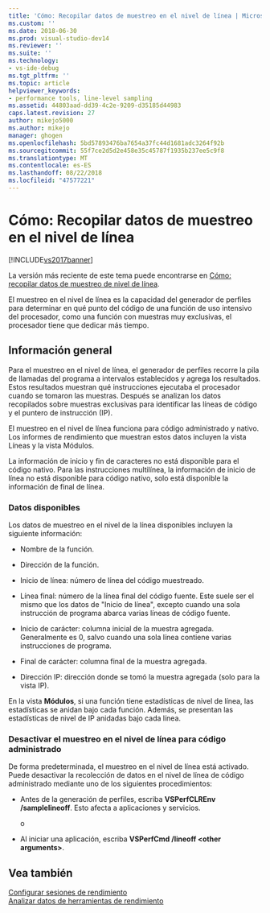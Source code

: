 ```yaml
---
title: 'Cómo: Recopilar datos de muestreo en el nivel de línea | Microsoft Docs'
ms.custom: ''
ms.date: 2018-06-30
ms.prod: visual-studio-dev14
ms.reviewer: ''
ms.suite: ''
ms.technology:
- vs-ide-debug
ms.tgt_pltfrm: ''
ms.topic: article
helpviewer_keywords:
- performance tools, line-level sampling
ms.assetid: 44803aad-dd39-4c2e-9209-d35185d44983
caps.latest.revision: 27
author: mikejo5000
ms.author: mikejo
manager: ghogen
ms.openlocfilehash: 5bd57893476ba7654a37fc44d1681adc3264f92b
ms.sourcegitcommit: 55f7ce2d5d2e458e35c45787f1935b237ee5c9f8
ms.translationtype: MT
ms.contentlocale: es-ES
ms.lasthandoff: 08/22/2018
ms.locfileid: "47577221"
---
```

# <a name="how-to-collect-line-level-sampling-data"></a>Cómo: Recopilar datos de muestreo en el nivel de línea
[!INCLUDE[vs2017banner](../includes/vs2017banner.md)]

La versión más reciente de este tema puede encontrarse en [Cómo: recopilar datos de muestreo de nivel de línea](https://docs.microsoft.com/visualstudio/profiling/how-to-collect-line-level-sampling-data).  
  
El muestreo en el nivel de línea es la capacidad del generador de perfiles para determinar en qué punto del código de una función de uso intensivo del procesador, como una función con muestras muy exclusivas, el procesador tiene que dedicar más tiempo.  
  
## <a name="overview"></a>Información general  
 Para el muestreo en el nivel de línea, el generador de perfiles recorre la pila de llamadas del programa a intervalos establecidos y agrega los resultados. Estos resultados muestran qué instrucciones ejecutaba el procesador cuando se tomaron las muestras. Después se analizan los datos recopilados sobre muestras exclusivas para identificar las líneas de código y el puntero de instrucción (IP).  
  
 El muestreo en el nivel de línea funciona para código administrado y nativo. Los informes de rendimiento que muestran estos datos incluyen la vista Líneas y la vista Módulos.  
  
 La información de inicio y fin de caracteres no está disponible para el código nativo. Para las instrucciones multilínea, la información de inicio de línea no está disponible para código nativo, solo está disponible la información de final de línea.  
  
### <a name="available-data"></a>Datos disponibles  
 Los datos de muestreo en el nivel de la línea disponibles incluyen la siguiente información:  
  
-   Nombre de la función.  
  
-   Dirección de la función.  
  
-   Inicio de línea: número de línea del código muestreado.  
  
-   Línea final: número de la línea final del código fuente. Este suele ser el mismo que los datos de "Inicio de línea", excepto cuando una sola instrucción de programa abarca varias líneas de código fuente.  
  
-   Inicio de carácter: columna inicial de la muestra agregada. Generalmente es 0, salvo cuando una sola línea contiene varias instrucciones de programa.  
  
-   Final de carácter: columna final de la muestra agregada.  
  
-   Dirección IP: dirección donde se tomó la muestra agregada (solo para la vista IP).  
  
 En la vista **Módulos**, si una función tiene estadísticas de nivel de línea, las estadísticas se anidan bajo cada función. Además, se presentan las estadísticas de nivel de IP anidadas bajo cada línea.  
  
### <a name="turn-off-line-level-sampling-for-managed-code"></a>Desactivar el muestreo en el nivel de línea para código administrado  
 De forma predeterminada, el muestreo en el nivel de línea está activado. Puede desactivar la recolección de datos en el nivel de línea de código administrado mediante uno de los siguientes procedimientos:  
  
-   Antes de la generación de perfiles, escriba **VSPerfCLREnv /samplelineoff**. Esto afecta a aplicaciones y servicios.  
  
     o  
  
-   Al iniciar una aplicación, escriba **VSPerfCmd /lineoff \<other arguments>**.  
  
## <a name="see-also"></a>Vea también  
 [Configurar sesiones de rendimiento](../profiling/configuring-performance-sessions.md)   
 [Analizar datos de herramientas de rendimiento](../profiling/analyzing-performance-tools-data.md)



